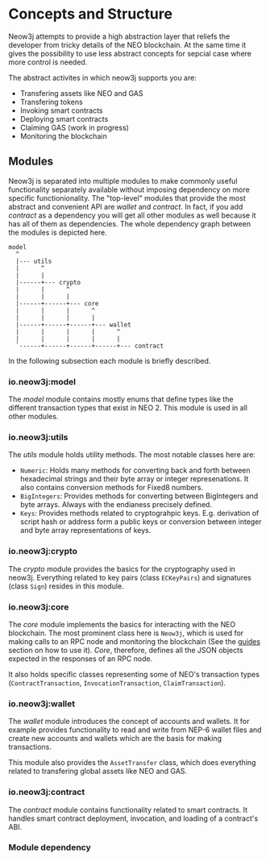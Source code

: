 # Concepts and Structure

Neow3j attempts to provide a high abstraction layer that reliefs the developer
from tricky details of the NEO blockchain. At the same time it gives the
possibility to use less abstract concepts for sepcial case where more control is
needed.

The abstract activites in which neow3j supports you are:
- Transfering assets like NEO and GAS
- Transfering tokens
- Invoking smart contracts
- Deploying smart contracts
- Claiming GAS (work in progress)
- Monitoring the blockchain


## Modules

Neow3j is separated into multiple modules to make commonly useful functionality
separately available without imposing dependency on more specific 
functionionality. The "top-level" modules that provide the most abstract and
convenient API are _wallet_ and _contract_. In fact, if you add _contract_
as a dependency you will get all other modules as well because it has all of 
them as dependencies. The whole dependency graph between the modules is depicted 
here.

```
model 
  ^
  |--- utils 
  |      ^
  |      |
  |------+--- crypto 
  |      |      ^
  |      |      |
  |------+------+--- core 
  |      |      |      ^
  |      |      |      |
  |------+------+------+--- wallet 
  |      |      |      |      ^
  |      |      |      |      |
  `------+------+------+------+--- contract 
```

In the following subsection each module is briefly described.


### io.neow3j:model

The _model_ module contains mostly enums that define types like the different
transaction types that exist in NEO 2. This module is used in all other modules.


### io.neow3j:utils

The _utils_ module holds utility methods.
The most notable classes here are:
- `Numeric`: Holds many methods for converting back and forth between 
  hexadecimal strings and their byte array or integer represenations. It also 
  contains conversion methods for Fixed8 numbers.
- `BigIntegers`: Provides methods for converting between BigIntegers and byte 
  arrays. Always with the endianess precisely defined.
- `Keys`: Provides methods related to cryptograhpic keys. E.g. derivation of
  script hash or address form a public keys or conversion between integer and 
  byte array representations of keys.

<!-- 
In neow3j version 2 there are a few classes in this module that are here only 
for backward-compatability but should semantically be in another module. 
These classess are 
- `NeoConstants`, which holds many constants that are related to the NEO 
  blockchain and its specifications.
- `OpCode`, which is an enum containing some of the NEO VM operation codes.
- `ContractParameter`, which models a contracts input parameters. 
-->


### io.neow3j:crypto

The _crypto_ module provides the basics for the cryptography used in neow3j.
Everything related to key pairs (class `ECKeyPairs`) and signatures (class 
`Sign`) resides in this module.


### io.neow3j:core

The _core_ module implements the basics for interacting with the NEO 
blockchain. The most prominent class here is `Neow3j`, which is used for making 
calls to an RPC node and monitoring the blockchain (See the 
[guides](guides/guides.md) section on how to use it). _Core_, therefore, defines
all the JSON objects expected in the responses of an RPC node.  

It also holds specific classes representing some of NEO's transaction types 
(`ContractTransaction`, `InvocationTransaction`, `ClaimTransaction`).


### io.neow3j:wallet

The _wallet_ module introduces the concept of accounts and wallets. It for 
example provides functionality to read and write from NEP-6 wallet files and 
create new accounts and wallets which are the basis for making transactions.

This module also provides the `AssetTransfer` class, which does everything
related to transfering global assets like NEO and GAS.


### io.neow3j:contract

The _contract_ module contains functionality related to smart contracts. It
handles smart contract deployment, invocation, and loading of a contract's ABI.


### Module dependency

